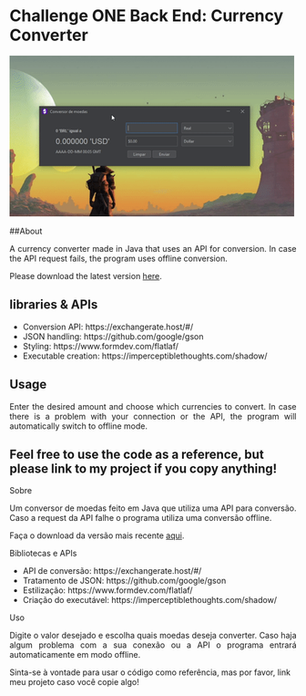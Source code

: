 <h1>Challenge ONE Back End: Currency Converter</h1> 
<img src="https://github.com/desertpetrol/Challenge-ONE-Conversor/blob/main/demonstracao.gif">

##About
<p align="justify">
A currency converter made in Java that uses an API for conversion. In case the API request fails, the program uses offline conversion.  
</p>
<p size="4">Please download the latest version <a href="https://github.com/desertpetrol/Challenge-ONE-Conversor/releases/">here</a>.</p>

## libraries & APIs
<ul>
<li>Conversion API: https://exchangerate.host/#/</li>
<li>JSON handling: https://github.com/google/gson</li>
<li>Styling: https://www.formdev.com/flatlaf/</li>
<li>Executable creation: https://imperceptiblethoughts.com/shadow/</li>
</ul>

## Usage
<p align="justify">
Enter the desired amount and choose which currencies to convert. In case there is a problem with your connection or the API, the program will automatically switch to offline mode.
</p>

Feel free to use the code as a reference, but please link to my project if you copy anything!
------------------------------------------------------------------------------
Sobre
<p align="justify">
Um conversor de moedas feito em Java que utiliza uma API para conversão. Caso a request da API falhe o programa utiliza uma conversão offline.  
</p>
<p size="4">Faça o download da versão mais recente <a href="https://github.com/desertpetrol/Challenge-ONE-Conversor/releases/">aqui</a>.</p>
Bibliotecas e APIs
<ul>
<li>API de conversão: https://exchangerate.host/#/</li>
<li>Tratamento de JSON: https://github.com/google/gson</li>
<li>Estilização: https://www.formdev.com/flatlaf/</li>
<li>Criação do executável: https://imperceptiblethoughts.com/shadow/</li>
</ul>
Uso
<p align="justify">
Digite o valor desejado e escolha quais moedas deseja converter. Caso haja algum problema com a sua conexão ou a API o programa entrará automaticamente em modo offline.
</p>

Sinta-se à vontade para usar o código como referência, mas por favor, link meu projeto caso você copie algo!
